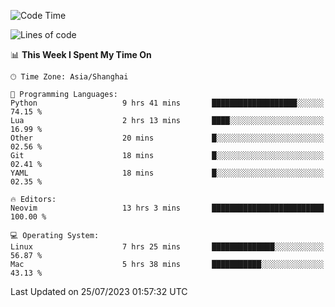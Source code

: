 <!--START_SECTION:waka-->
![Code Time](http://img.shields.io/badge/Code%20Time-1%2C456%20hrs%2019%20mins-blue)

![Lines of code](https://img.shields.io/badge/From%20Hello%20World%20I%27ve%20Written-271.6%20thousand%20lines%20of%20code-blue)

📊 **This Week I Spent My Time On** 

```text
🕑︎ Time Zone: Asia/Shanghai

💬 Programming Languages: 
Python                   9 hrs 41 mins       ███████████████████░░░░░░   74.15 % 
Lua                      2 hrs 13 mins       ████░░░░░░░░░░░░░░░░░░░░░   16.99 % 
Other                    20 mins             █░░░░░░░░░░░░░░░░░░░░░░░░   02.56 % 
Git                      18 mins             █░░░░░░░░░░░░░░░░░░░░░░░░   02.41 % 
YAML                     18 mins             █░░░░░░░░░░░░░░░░░░░░░░░░   02.35 % 

🔥 Editors: 
Neovim                   13 hrs 3 mins       █████████████████████████   100.00 % 

💻 Operating System: 
Linux                    7 hrs 25 mins       ██████████████░░░░░░░░░░░   56.87 % 
Mac                      5 hrs 38 mins       ███████████░░░░░░░░░░░░░░   43.13 % 
```


 Last Updated on 25/07/2023 01:57:32 UTC
<!--END_SECTION:waka-->
